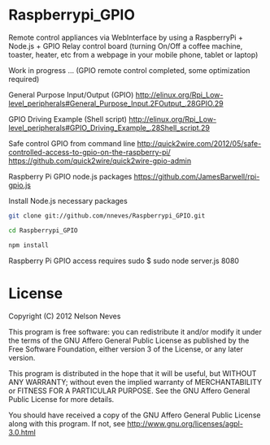 Raspberrypi_GPIO
================

Remote control appliances via WebInterface by using a RaspberryPi + Node.js + GPIO Relay control board (turning On/Off a coffee machine, toaster, heater, etc from a webpage in your mobile phone, tablet or laptop)

Work in progress ... (GPIO remote control completed, some optimization required)


General Purpose Input/Output (GPIO)
http://elinux.org/Rpi_Low-level_peripherals#General_Purpose_Input.2FOutput_.28GPIO.29

GPIO Driving Example (Shell script)
http://elinux.org/Rpi_Low-level_peripherals#GPIO_Driving_Example_.28Shell_script.29

Safe control GPIO from command line
http://quick2wire.com/2012/05/safe-controlled-access-to-gpio-on-the-raspberry-pi/
https://github.com/quick2wire/quick2wire-gpio-admin

Raspberry Pi GPIO node.js packages
https://github.com/JamesBarwell/rpi-gpio.js

Install Node.js necessary packages
```bash
git clone git://github.com/nneves/Raspberrypi_GPIO.git

cd Raspberrypi_GPIO

npm install
```

Raspberry Pi GPIO access requires sudo 
$ sudo node server.js 8080

License
=======
Copyright (C) 2012 Nelson Neves

This program is free software: you can redistribute it and/or modify
it under the terms of the GNU Affero General Public License as
published by the Free Software Foundation, either version 3 of the
License, or any later version.

This program is distributed in the hope that it will be useful,
but WITHOUT ANY WARRANTY; without even the implied warranty of
MERCHANTABILITY or FITNESS FOR A PARTICULAR PURPOSE.  See the
GNU Affero General Public License for more details.

You should have received a copy of the GNU Affero General Public License
along with this program.  If not, see http://www.gnu.org/licenses/agpl-3.0.html
